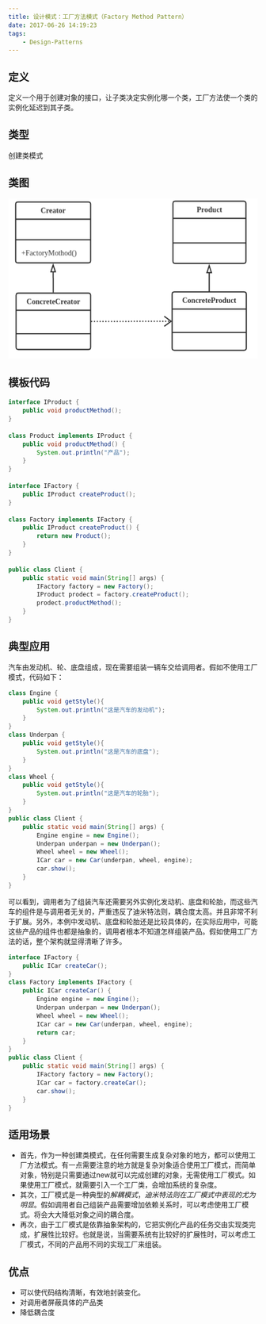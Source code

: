 ```yaml
---
title: 设计模式：工厂方法模式（Factory Method Pattern）
date: 2017-06-26 14:19:23
tags:
    - Design-Patterns
---
```


## 定义
定义一个用于创建对象的接口，让子类决定实例化哪一个类，工厂方法使一个类的实例化延迟到其子类。

## 类型
创建类模式

## 类图

![Factory Method Pattern](./FactoryMethodPattern/FactoryMethodPattern.png)

## 模板代码
```java
interface IProduct {  
    public void productMethod();  
}  

class Product implements IProduct {  
    public void productMethod() {  
        System.out.println("产品");  
    }  
}  

interface IFactory {  
    public IProduct createProduct();  
}  

class Factory implements IFactory {  
    public IProduct createProduct() {  
        return new Product();  
    }  
}  

public class Client {  
    public static void main(String[] args) {  
        IFactory factory = new Factory();  
        IProduct prodect = factory.createProduct();  
        prodect.productMethod();  
    }
}
```

## 典型应用
汽车由发动机、轮、底盘组成，现在需要组装一辆车交给调用者。假如不使用工厂模式，代码如下：

```java
class Engine {  
    public void getStyle(){  
        System.out.println("这是汽车的发动机");  
    }  
}  
class Underpan {  
    public void getStyle(){  
        System.out.println("这是汽车的底盘");  
    }  
}  
class Wheel {  
    public void getStyle(){  
        System.out.println("这是汽车的轮胎");  
    }  
}  
public class Client {  
    public static void main(String[] args) {  
        Engine engine = new Engine();  
        Underpan underpan = new Underpan();  
        Wheel wheel = new Wheel();  
        ICar car = new Car(underpan, wheel, engine);  
        car.show();  
    }  
}  
```

可以看到，调用者为了组装汽车还需要另外实例化发动机、底盘和轮胎，而这些汽车的组件是与调用者无关的，严重违反了迪米特法则，耦合度太高。并且非常不利于扩展。另外，本例中发动机、底盘和轮胎还是比较具体的，在实际应用中，可能这些产品的组件也都是抽象的，调用者根本不知道怎样组装产品。假如使用工厂方法的话，整个架构就显得清晰了许多。
```java
interface IFactory {  
    public ICar createCar();  
}  
class Factory implements IFactory {  
    public ICar createCar() {  
        Engine engine = new Engine();  
        Underpan underpan = new Underpan();  
        Wheel wheel = new Wheel();  
        ICar car = new Car(underpan, wheel, engine);  
        return car;  
    }  
}  
public class Client {  
    public static void main(String[] args) {  
        IFactory factory = new Factory();  
        ICar car = factory.createCar();  
        car.show();  
    }  
}  
```

## 适用场景

* 首先，作为一种创建类模式，在任何需要生成复杂对象的地方，都可以使用工厂方法模式。有一点需要注意的地方就是复杂对象适合使用工厂模式，而简单对象，特别是只需要通过new就可以完成创建的对象，无需使用工厂模式。如果使用工厂模式，就需要引入一个工厂类，会增加系统的复杂度。
* 其次，工厂模式是一种典型的*解耦模式*，*迪米特法则在工厂模式中表现的尤为明显*。假如调用者自己组装产品需要增加依赖关系时，可以考虑使用工厂模式。将会大大降低对象之间的耦合度。
* 再次，由于工厂模式是依靠抽象架构的，它把实例化产品的任务交由实现类完成，扩展性比较好。也就是说，当需要系统有比较好的扩展性时，可以考虑工厂模式，不同的产品用不同的实现工厂来组装。

## 优点
* 可以使代码结构清晰，有效地封装变化。
* 对调用者屏蔽具体的产品类
* 降低耦合度
